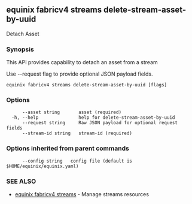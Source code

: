 ## equinix fabricv4 streams delete-stream-asset-by-uuid

Detach Asset

### Synopsis

This API provides capability to detach an asset from a stream

Use --request flag to provide optional JSON payload fields.

```
equinix fabricv4 streams delete-stream-asset-by-uuid [flags]
```

### Options

```
      --asset string       asset (required)
  -h, --help               help for delete-stream-asset-by-uuid
      --request string     Raw JSON payload for optional request fields
      --stream-id string   stream-id (required)
```

### Options inherited from parent commands

```
      --config string   config file (default is $HOME/equinix/equinix.yaml)
```

### SEE ALSO

* [equinix fabricv4 streams](equinix_fabricv4_streams.md)	 - Manage streams resources


